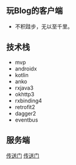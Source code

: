 ## 玩Blog的客户端
- 不积跬步，无以至千里。

## 技术栈
- mvp
- androidx
- kotlin
- anko
- rxjava3
- okhttp3
- rxbinding4
- retrofit2
- dagger2
- eventbus

## 服务端 
[传送门](https://github.com/yuelaiyuehao123/wanblog-server)
<a href="https://github.com/yuelaiyuehao123/wanblog-server" target="_blank">传送门</a>
